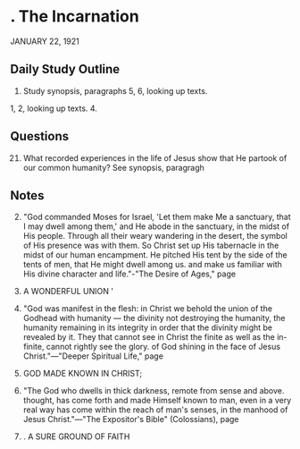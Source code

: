 # . The Incarnation
JANUARY 22, 1921

## Daily Study Outline

1. Study synopsis, paragraphs 5, 6, looking up texts.

1, 2, looking up texts. 4.

## Questions

21. What recorded experiences in the life of Jesus show that He partook of our common humanity? See synopsis, paragragh

## Notes

2. "God commanded Moses for Israel, 'Let them make Me a sanctuary, that I may dwell among them,' and He abode in the sanctuary, in the midst of His people. Through all their weary wandering in the desert, the symbol of His presence was with them. So Christ set up His tabernacle in the midst of our human encampment. He pitched His tent by the side of the tents of men, that He might dwell among us. and make us familiar with His divine character and life."-"The Desire of Ages," page

26. A WONDERFUL UNION '

3. "God was manifest in the flesh: in Christ we behold the union of the Godhead with humanity — the divinity not destroying the humanity, the humanity remaining in its integrity in order that the divinity might be revealed by it. They that cannot see in Christ the finite as well as the in-finite, cannot rightly see the glory. of God shining in the face of Jesus Christ."—"Deeper Spiritual Life," page

161. GOD MADE KNOWN IN CHRIST;

4. "The God who dwells in thick darkness, remote from sense and above. thought, has come forth and made Himself known to man, even in a very real way has come within the reach of man's senses, in the manhood of Jesus Christ."—"The Expositor's Bible" (Colossians), page

72. . A SURE GROUND OF FAITH
